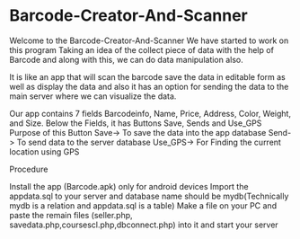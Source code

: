 # Barcode-Creator-And-Scanner
Welcome to the Barcode-Creator-And-Scanner   We have started to work on this program Taking an idea of the collect piece of data with the help of Barcode and along with this, we can do data manipulation also.

It is like an app that will scan the barcode save the data in editable form as well as display the data and also it has an option for sending the data to the main server where we can visualize the data.

Our app contains 7 fields Barcodeinfo, Name, Price, Address, Color, Weight, and Size. Below the Fields, it has Buttons Save, Sends and Use_GPS Purpose of this Button Save-> To save the data into the app database Send-> To send data to the server database Use_GPS-> For Finding the current location using GPS

Procedure

Install the app (Barcode.apk) only for android devices
Import the appdata.sql to your server and database name should be mydb(Technically mydb is a relation and appdata.sql is a table)
Make a file on your PC and paste the remain files (seller.php, savedata.php,coursescl.php,dbconnect.php) into it and start your server
